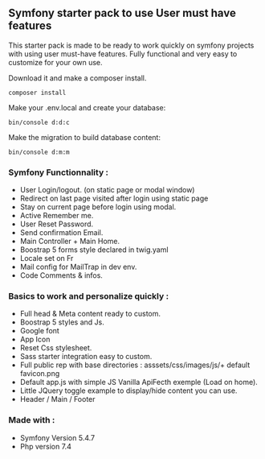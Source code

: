 ## Symfony starter pack to use User must have features

This starter pack is made to be ready to work quickly on symfony projects with using user must-have features. Fully functional and very easy to customize for your own use.


Download it and make a composer install.
```
composer install
```

Make your .env.local and create your database:
```
bin/console d:d:c
```

Make the migration to build database content:
```
bin/console d:m:m
```

### Symfony Functionnality :

- User Login/logout. (on static page or modal window)
- Redirect on last page visited after login using static page
- Stay on current page before login using modal.
- Active Remember me.
- User Reset Password.
- Send confirmation Email.
- Main Controller + Main Home.
- Boostrap 5 forms style declared in twig.yaml
- Locale set on Fr
- Mail config for MailTrap in dev env.
- Code Comments & infos. 

### Basics to work and personalize quickly :

- Full head & Meta content ready to custom.
- Boostrap 5 styles and Js.
- Google font
- App Icon
- Reset Css stylesheet.
- Sass starter integration easy to custom.
- Full public rep with base directories : asssets/css/images/js/+ default favicon.png
- Default app.js with simple JS Vanilla ApiFecth exemple (Load on home).
- Little JQuery toggle example to display/hide content you can use.
- Header / Main / Footer

### Made with :

- Symfony Version 5.4.7
- Php version 7.4
